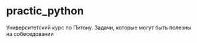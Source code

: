 # practic_python

Университетский курс по Питону. Задачи, которые могут быть полезны на собеседовании
